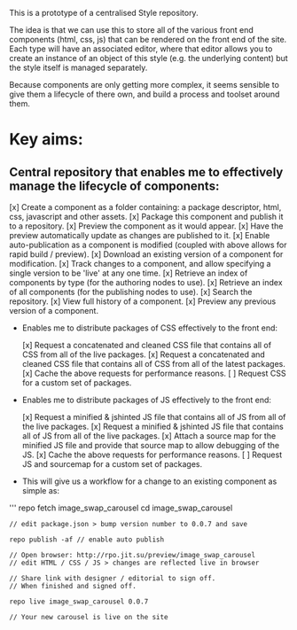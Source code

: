 This is a prototype of a centralised Style repository.

The idea is that we can use this to store all of the various front end components (html, css, js)
that can be rendered on the front end of the site.  Each type will have an associated editor, where
that editor allows you to create an instance of an object of this style (e.g. the underlying content)
but the style itself is managed separately.

Because components are only getting more complex, it seems sensible to give them a lifecycle of there
own, and build a process and toolset around them.

Key aims:
=========

Central repository that enables me to effectively manage the lifecycle of components:
-----

  [x] Create a component as a folder containing: a package descriptor, html, css, javascript and other assets.
  [x] Package this component and publish it to a repository.
  [x] Preview the component as it would appear.
  [x] Have the preview automatically update as changes are published to it.
  [x] Enable auto-publication as a component is modified (coupled with above allows for rapid build / preview).
  [x] Download an existing version of a component for modification.
  [x] Track changes to a component, and allow specifying a single version to be 'live' at any one time.
  [x] Retrieve an index of components by type (for the authoring nodes to use).
  [x] Retrieve an index of all components (for the publishing nodes to use).
  [x] Search the repository.
  [x] View full history of a component.
  [x] Preview any previous version of a component.

- Enables me to distribute packages of CSS effectively to the front end:

  [x] Request a concatenated and cleaned CSS file that contains all of CSS from all of the live packages.
  [x] Request a concatenated and cleaned CSS file that contains all of CSS from all of the latest packages.
  [x] Cache the above requests for performance reasons.
  [ ] Request CSS for a custom set of packages.

- Enables me to distribute packages of JS effectively to the front end:

  [x] Request a minified & jshinted JS file that contains all of JS from all of the live packages.
  [x] Request a minified & jshinted JS file that contains all of JS from all of the live packages.
  [x] Attach a source map for the minified JS file and provide that source map to allow debugging of the JS.
  [x] Cache the above requests for performance reasons.
  [ ] Request JS and sourcemap for a custom set of packages.

- This will give us a workflow for a change to an existing component as simple as:

'''
	repo fetch image_swap_carousel
	cd image_swap_carousel	
	
	// edit package.json > bump version number to 0.0.7 and save
	
	repo publish -af // enable auto publish

	// Open browser: http://rpo.jit.su/preview/image_swap_carousel
	// edit HTML / CSS / JS > changes are reflected live in browser

	// Share link with designer / editorial to sign off.
	// When finished and signed off.

	repo live image_swap_carousel 0.0.7

	// Your new carousel is live on the site

